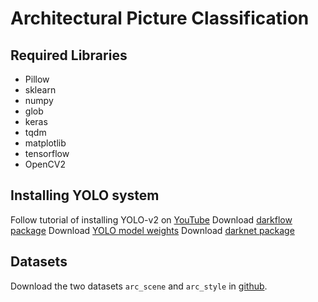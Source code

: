 # Architectural Picture Classification

## Required Libraries
* Pillow
* sklearn
* numpy
* glob
* keras
* tqdm
* matplotlib
* tensorflow
* OpenCV2
## Installing YOLO system
Follow tutorial of installing YOLO-v2 on [YouTube](https://www.youtube.com/watch?v=PyjBd7IDYZs)
Download [darkflow package](https://github.com/thtrieu/darkflow)
Download [YOLO model weights](https://pjreddie.com/darknet/yolo/)
Download [darknet package](https://github.com/pjreddie/darknet)

## Datasets
Download the two datasets `arc_scene` and `arc_style` in [github](https://github.com/wanderly0501/arc_dataset).
